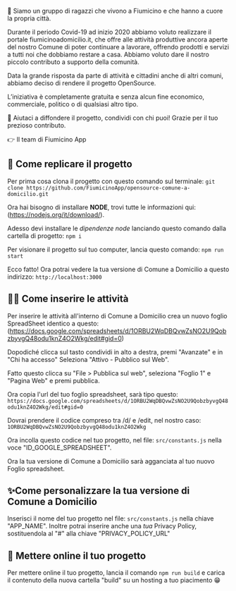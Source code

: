 👋  Siamo un gruppo di ragazzi che vivono a Fiumicino e che hanno a cuore la propria città.

Durante il periodo Covid-19 ad inizio 2020 abbiamo voluto realizzare il portale fiumicinoadomicilio.it, che offre alle attività produttive ancora aperte del nostro Comune di poter continuare a lavorare, offrendo prodotti e servizi a tutti noi che dobbiamo restare a casa. Abbiamo voluto dare il nostro piccolo contributo a supporto della comunità.

Data la grande risposta da parte di attività e cittadini anche di altri comuni, abbiamo deciso di rendere il progetto OpenSource.

L’iniziativa è completamente gratuita e senza alcun fine economico, commerciale, politico o di qualsiasi altro tipo.

📣  Aiutaci a diffondere il progetto, condividi con chi puoi! Grazie per il tuo prezioso contributo.

👉  Il team di Fiumicino App


## 🔎 Come replicare il progetto

Per prima cosa clona il progetto con questo comando sul terminale:
```git clone https://github.com/FiumicinoApp/opensource-comune-a-domicilio.git```

Ora hai bisogno di installare **NODE**, trovi tutte le informazioni qui: (https://nodejs.org/it/download/).

Adesso devi installare le *dipendenze node* lanciando questo comando dalla cartella di progetto:
``npm i``

Per visionare il progetto sul tuo computer, lancia questo comando:
```npm run start```

Ecco fatto! Ora potrai vedere la tua versione di Comune a Domicilio a questo indirizzo:
```http://localhost:3000```

## ✍🏼 Come inserire le attività

Per inserire le attività all'interno di Comune a Domicilio crea un nuovo foglio SpreadSheet identico a questo:(https://docs.google.com/spreadsheets/d/1ORBU2WqDBQvwZsNO2U9QobzbyvgQ48odu1knZ4O2Wkg/edit#gid=0)

Dopodiché clicca sul tasto condividi in alto a destra, premi "Avanzate" e in "Chi ha accesso" Seleziona "Attivo - Pubblico sul Web".

Fatto questo clicca su "File > Pubblica sul web", seleziona "Foglio 1" e "Pagina Web" e premi pubblica.

Ora copia l'url del tuo foglio spreadsheet, sarà tipo questo:
```https://docs.google.com/spreadsheets/d/1ORBU2WqDBQvwZsNO2U9QobzbyvgQ48odu1knZ4O2Wkg/edit#gid=0```

Dovrai prendere il codice compreso tra /d/ e /edit, nel nostro caso:
```1ORBU2WqDBQvwZsNO2U9QobzbyvgQ48odu1knZ4O2Wkg```

Ora incolla questo codice nel tuo progetto, nel file:
```src/constants.js```
nella voce "ID_GOOGLE_SPREADSHEET".

Ora la tua versione di Comune a Domicilio sarà agganciata al tuo nuovo Foglio spreadsheet.


## ✨Come personalizzare la tua versione di Comune a Domicilio

Inserisci il nome del tuo progetto nel file:
```src/constants.js```
nella chiave "APP_NAME".
Inoltre potrai inserire anche una *tua* Privacy Policy, sostituendola al "#" alla chiave "PRIVACY_POLICY_URL"

## 🚀 Mettere online il tuo progetto

Per mettere online il tuo progetto, lancia il comando 
```npm run build```
e carica il contenuto della nuova cartella "build" su un hosting a tuo piacimento 😁
